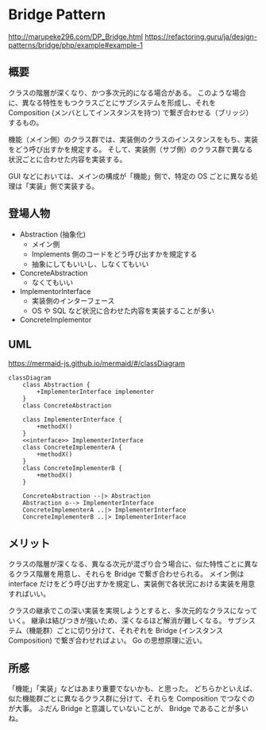 
# Bridge Pattern

http://marupeke296.com/DP_Bridge.html
https://refactoring.guru/ja/design-patterns/bridge/php/example#example-1

## 概要

クラスの階層が深くなり、かつ多次元的になる場合がある。
このような場合に、異なる特性をもつクラスごとにサブシステムを形成し、それを Composition (メンバとしてインスタンスを持つ) で繋ぎ合わせる（ブリッジ）するもの。

機能（メイン側）のクラス群では、実装側のクラスのインスタンスをもち、実装をどう呼び出すかを規定する。
そして、実装側（サブ側）のクラス群で異なる状況ごとに合わせた内容を実装する。

GUI などにおいては、メインの構成が「機能」側で、特定の OS ごとに異なる処理は「実装」側で実装する。

## 登場人物

- Abstraction (抽象化)
  - メイン側
  - Implements 側のコードをどう呼び出すかを規定する
  - 抽象にしてもいいし、しなくてもいい
- ConcreteAbstraction
  - なくてもいい
- ImplementorInterface
  - 実装側のインターフェース
  - OS や SQL など状況に合わせた内容を実装することが多い
- ConcreteImplementor

## UML

https://mermaid-js.github.io/mermaid/#/classDiagram

```mermaid
classDiagram
    class Abstraction {
        +ImplementerInterface implementer
    }
    class ConcreteAbstraction

    class ImplementerInterface {
        +methodX()
    }
    <<interface>> ImplementerInterface
    class ConcreteImplementerA {
        +methodX()
    }
    class ConcreteImplementerB {
        +methodX()
    }

    ConcreteAbstraction --|> Abstraction
    Abstraction o--> ImplementerInterface
    ConcreteImplementerA ..|> ImplementerInterface
    ConcreteImplementerB ..|> ImplementerInterface
```

## メリット

クラスの階層が深くなる、異なる次元が混ざり合う場合に、似た特性ごとに異なるクラス階層を用意し、それらを Bridge で繋ぎ合わせられる。
メイン側は interface だけをどう呼び出すかを規定し、実装側で各状況における実装を用意すればいい。

クラスの継承でこの深い実装を実現しようとすると、多次元的なクラスになっていく。
継承は結びつきが強いため、深くなるほど解消が難しくなる。
サブシステム（機能群）ごとに切り分けて、それぞれを Bridge (インスタンス Composition) で繋ぎ合わせればよい。
Go の思想原理に近い。

## 所感

「機能」「実装」などはあまり重要でないかも、と思った。
どちらかといえば、似た機能群ごとに異なるクラス群に分けて、それらを Composition でつなぐのが大事。
ふだん Bridge と意識していないことが、 Bridge であることが多いね。

